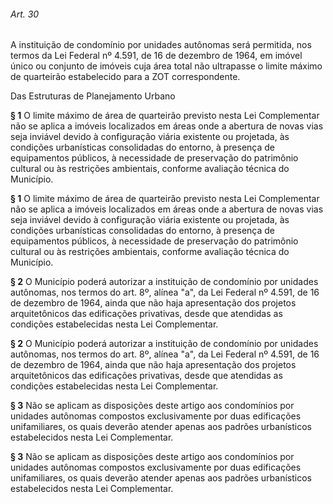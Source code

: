
###### Art. 30
A instituição de condomínio por unidades autônomas será permitida, nos termos da Lei Federal nº 4.591, de 16 de dezembro de 1964, em imóvel único ou conjunto de imóveis cuja área total não ultrapasse o limite máximo de quarteirão estabelecido para a ZOT correspondente.

Das Estruturas de Planejamento Urbano

**§ 1** O limite máximo de área de quarteirão previsto nesta Lei Complementar não se aplica a imóveis localizados em áreas onde a abertura de novas vias seja inviável devido à configuração viária existente ou projetada, às condições urbanísticas consolidadas do entorno, à presença de equipamentos públicos, à necessidade de preservação do patrimônio cultural ou às restrições ambientais, conforme avaliação técnica do Município.

**§ 1** O limite máximo de área de quarteirão previsto nesta Lei Complementar não se aplica a imóveis localizados em áreas onde a abertura de novas vias seja inviável devido à configuração viária existente ou projetada, às condições urbanísticas consolidadas do entorno, à presença de equipamentos públicos, à necessidade de preservação do patrimônio cultural ou às restrições ambientais, conforme avaliação técnica do Município.

**§ 2** O Município poderá autorizar a instituição de condomínio por unidades autônomas, nos termos do art. 8º, alínea "a", da Lei Federal nº 4.591, de 16 de dezembro de 1964, ainda que não haja apresentação dos projetos arquitetônicos das edificações privativas, desde que atendidas as condições estabelecidas nesta Lei Complementar.

**§ 2** O Município poderá autorizar a instituição de condomínio por unidades autônomas, nos termos do art. 8º, alínea "a", da Lei Federal nº 4.591, de 16 de dezembro de 1964, ainda que não haja apresentação dos projetos arquitetônicos das edificações privativas, desde que atendidas as condições estabelecidas nesta Lei Complementar.

**§ 3** Não se aplicam as disposições deste artigo aos condomínios por unidades autônomas compostos exclusivamente por duas edificações unifamiliares, os quais deverão atender apenas aos padrões urbanísticos estabelecidos nesta Lei Complementar.

**§ 3** Não se aplicam as disposições deste artigo aos condomínios por unidades autônomas compostos exclusivamente por duas edificações unifamiliares, os quais deverão atender apenas aos padrões urbanísticos estabelecidos nesta Lei Complementar.
